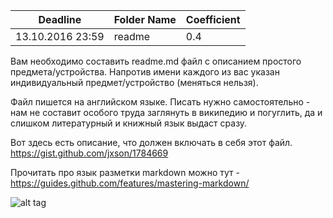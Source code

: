﻿| Deadline         | Folder Name | Coefficient |
| ---------------- | ----------- | ----------- |
| 13.10.2016 23:59 | readme      | 0.4         |

Вам необходимо составить readme.md файл с описанием простого предмета/устройства. Напротив имени каждого из вас указан индивидуальный предмет/устройство (меняться нельзя).

Файл пишется на английском языке. Писать нужно самостоятельно - нам не составит особого труда заглянуть в википедию и погуглить, да и слишком литературный и книжный язык выдаст сразу.

Вот здесь есть описание, что должен включать в себя этот файл.
https://gist.github.com/jxson/1784669

Прочитать про язык разметки markdown можно тут - https://guides.github.com/features/mastering-markdown/

![alt tag](http://memesmix.net/media/created/09516c.jpg)
